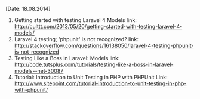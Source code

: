 [Date: 18.08.2014]
1. Getting started with testing Laravel 4 Models
link: http://culttt.com/2013/05/20/getting-started-with-testing-laravel-4-models/
2. Laravel 4 testing; 'phpunit' is not recognized?
link: http://stackoverflow.com/questions/16138050/laravel-4-testing-phpunit-is-not-recognized
3. Testing Like a Boss in Laravel: Models
link: http://code.tutsplus.com/tutorials/testing-like-a-boss-in-laravel-models--net-30087
4. Tutorial: Introduction to Unit Testing in PHP with PHPUnit
Link: http://www.sitepoint.com/tutorial-introduction-to-unit-testing-in-php-with-phpunit/